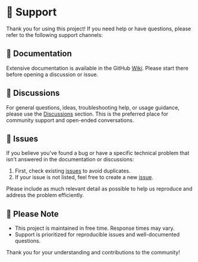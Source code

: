# 🙋 Support

Thank you for using this project! If you need help or have questions, please refer to the following support channels:

## 📖 Documentation

Extensive documentation is available in the GitHub [Wiki](https://github.com/VIPnytt/Frekvens/wiki).
Please start there before opening a discussion or issue.

## 💬 Discussions

For general questions, ideas, troubleshooting help, or usage guidance, please use the [Discussions](https://github.com/VIPnytt/Frekvens/discussions) section.
This is the preferred place for community support and open-ended conversations.

## 🐛 Issues

If you believe you've found a bug or have a specific technical problem that isn't answered in the documentation or discussions:

1. First, check existing [issues](https://github.com/VIPnytt/Frekvens/issues) to avoid duplicates.
2. If your issue is not listed, feel free to create a new [issue](https://github.com/VIPnytt/Frekvens/issues/new/choose).

Please include as much relevant detail as possible to help us reproduce and address the problem efficiently.

## 🙏 Please Note

- This project is maintained in free time. Response times may vary.
- Support is prioritized for reproducible issues and well-documented questions.

Thank you for your understanding and contributions to the community!
